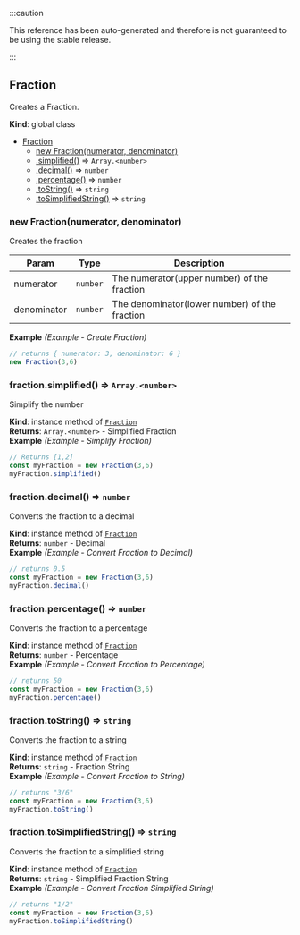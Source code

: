 
:::caution

This reference has been auto-generated and therefore is not guaranteed to be using the stable release.

:::

<a name="Fraction"></a>

## Fraction
Creates a Fraction.

**Kind**: global class  

* [Fraction](#Fraction)
    * [new Fraction(numerator, denominator)](#new_Fraction_new)
    * [.simplified()](#Fraction+simplified) ⇒ <code>Array.&lt;number&gt;</code>
    * [.decimal()](#Fraction+decimal) ⇒ <code>number</code>
    * [.percentage()](#Fraction+percentage) ⇒ <code>number</code>
    * [.toString()](#Fraction+toString) ⇒ <code>string</code>
    * [.toSimplifiedString()](#Fraction+toSimplifiedString) ⇒ <code>string</code>

<a name="new_Fraction_new"></a>

### new Fraction(numerator, denominator)
Creates the fraction


| Param | Type | Description |
| --- | --- | --- |
| numerator | <code>number</code> | The numerator(upper number) of the fraction |
| denominator | <code>number</code> | The denominator(lower number) of the fraction |

**Example** *(Example - Create Fraction)*  
```js
// returns { numerator: 3, denominator: 6 }
new Fraction(3,6)
```
<a name="Fraction+simplified"></a>

### fraction.simplified() ⇒ <code>Array.&lt;number&gt;</code>
Simplify the number

**Kind**: instance method of [<code>Fraction</code>](#Fraction)  
**Returns**: <code>Array.&lt;number&gt;</code> - Simplified Fraction  
**Example** *(Example - Simplify Fraction)*  
```js
// Returns [1,2]
const myFraction = new Fraction(3,6)
myFraction.simplified()
```
<a name="Fraction+decimal"></a>

### fraction.decimal() ⇒ <code>number</code>
Converts the fraction to a decimal

**Kind**: instance method of [<code>Fraction</code>](#Fraction)  
**Returns**: <code>number</code> - Decimal  
**Example** *(Example - Convert Fraction to Decimal)*  
```js
// returns 0.5
const myFraction = new Fraction(3,6)
myFraction.decimal()
```
<a name="Fraction+percentage"></a>

### fraction.percentage() ⇒ <code>number</code>
Converts the fraction to a percentage

**Kind**: instance method of [<code>Fraction</code>](#Fraction)  
**Returns**: <code>number</code> - Percentage  
**Example** *(Example - Convert Fraction to Percentage)*  
```js
// returns 50
const myFraction = new Fraction(3,6)
myFraction.percentage()
```
<a name="Fraction+toString"></a>

### fraction.toString() ⇒ <code>string</code>
Converts the fraction to a string

**Kind**: instance method of [<code>Fraction</code>](#Fraction)  
**Returns**: <code>string</code> - Fraction String  
**Example** *(Example - Convert Fraction to String)*  
```js
// returns "3/6"
const myFraction = new Fraction(3,6)
myFraction.toString()
```
<a name="Fraction+toSimplifiedString"></a>

### fraction.toSimplifiedString() ⇒ <code>string</code>
Converts the fraction to a simplified string

**Kind**: instance method of [<code>Fraction</code>](#Fraction)  
**Returns**: <code>string</code> - Simplified Fraction String  
**Example** *(Example - Convert Fraction Simplified String)*  
```js
// returns "1/2"
const myFraction = new Fraction(3,6)
myFraction.toSimplifiedString()
```
